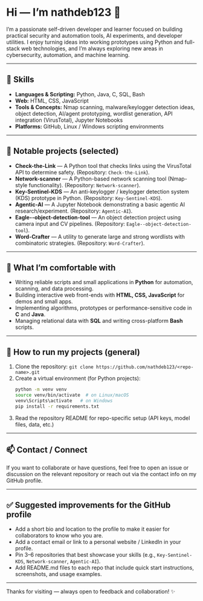 # Hi — I’m nathdeb123 👋

I’m a passionate self-driven developer and learner focused on building practical security and automation tools, AI experiments, and developer utilities. I enjoy turning ideas into working prototypes using Python and full-stack web technologies, and I’m always exploring new areas in cybersecurity, automation, and machine learning.

---

## 🚀 Skills

- **Languages & Scripting:** Python, Java, C, SQL, Bash
- **Web:** HTML, CSS, JavaScript
- **Tools & Concepts:** Nmap scanning, malware/keylogger detection ideas, object detection, AI/agent prototyping, wordlist generation, API integration (VirusTotal), Jupyter Notebooks
- **Platforms:** GitHub, Linux / Windows scripting environments

---

## 🔭 Notable projects (selected)

- **Check-the-Link** — A Python tool that checks links using the VirusTotal API to determine safety. (Repository: `Check-the-Link`).
- **Network-scanner** — A Python-based network scanning tool (Nmap-style functionality). (Repository: `Network-scanner`).
- **Key-Sentinel-KDS** — An anti-keylogger / keylogger detection system (KDS) prototype in Python. (Repository: `Key-Sentinel-KDS`).
- **Agentic-AI** — A Jupyter Notebook demonstrating a basic agentic AI research/experiment. (Repository: `Agentic-AI`).
- **Eagle--object-detection-tool** — An object detection project using camera input and CV pipelines. (Repository: `Eagle--object-detection-tool`).
- **Word-Crafter** — A utility to generate large and strong wordlists with combinatoric strategies. (Repository: `Word-Crafter`).

---

## 🧰 What I’m comfortable with

- Writing reliable scripts and small applications in **Python** for automation, scanning, and data processing.
- Building interactive web front-ends with **HTML, CSS, JavaScript** for demos and small apps.
- Implementing algorithms, prototypes or performance-sensitive code in **C** and **Java**.
- Managing relational data with **SQL** and writing cross-platform **Bash** scripts.

---

## 📂 How to run my projects (general)

1. Clone the repository: `git clone https://github.com/nathdeb123/<repo-name>.git`
2. Create a virtual environment (for Python projects):
   ```bash
   python -m venv venv
   source venv/bin/activate  # on Linux/macOS
   venv\Scripts\activate   # on Windows
   pip install -r requirements.txt
   ```
3. Read the repository README for repo-specific setup (API keys, model files, data, etc.)

---

## 📫 Contact / Connect

If you want to collaborate or have questions, feel free to open an issue or discussion on the relevant repository or reach out via the contact info on my GitHub profile.

---

## ✅ Suggested improvements for the GitHub profile

- Add a short bio and location to the profile to make it easier for collaborators to know who you are.
- Add a contact email or link to a personal website / LinkedIn in your profile.
- Pin 3–6 repositories that best showcase your skills (e.g., `Key-Sentinel-KDS`, `Network-scanner`, `Agentic-AI`).
- Add README.md files to each repo that include quick start instructions, screenshots, and usage examples.

---

Thanks for visiting — always open to feedback and collaboration! ✨
